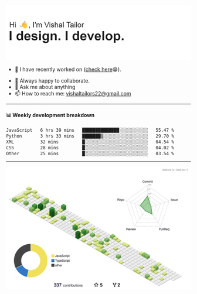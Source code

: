 ![Hi, I'm Vishal Tailor. I design. I develop.](https://github.com/vishaltailors/vishaltailors/blob/main/header.png?raw=true)

- 🔭 I have recently worked on ([check here](https://vishaltailor.com)😁).
<!-- - 🎦 Currently watching: JavaScript: The Hard Parts By Will Sentance. -->
- 👯 Always happy to collaborate.
- 💬 Ask me about anything
- 📫 How to reach me: <a href="mailto:vishaltailors22@gmail.com">vishaltailors22@gmail.com</a>

<hr /> 
<h4>📊 Weekly development breakdown</h4>
<!--START_SECTION:waka-->

```text
JavaScript   6 hrs 39 mins   ██████████████░░░░░░░░░░░   55.47 %
Python       3 hrs 33 mins   ███████▒░░░░░░░░░░░░░░░░░   29.70 %
XML          32 mins         █░░░░░░░░░░░░░░░░░░░░░░░░   04.54 %
CSS          28 mins         █░░░░░░░░░░░░░░░░░░░░░░░░   04.02 %
Other        25 mins         █░░░░░░░░░░░░░░░░░░░░░░░░   03.54 %
```

<!--END_SECTION:waka-->
<hr /> 

![](./profile-3d-contrib/profile-green-animate.svg)
